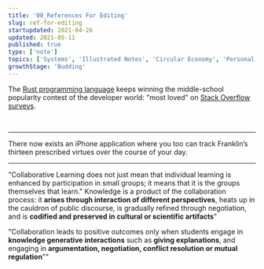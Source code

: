 ```yaml
---
title: '00_References For Editing'
slug: ref-for-editing
startupdated: 2021-04-26
updated: 2021-05-11
published: true
type: ['note']
topics: ['Systems', 'Illustrated Notes', 'Circular Economy', 'Personal development']
growthStage: 'Budding'
---
```


<IntroParagraph>

The <a href="https://www.rust-lang.org/">Rust programming language</a> keeps winning the middle-school popularity contest of the developer world: "most loved" on <a href="https://insights.stackoverflow.com/survey/2019#technology">Stack Overflow surveys</a>.

</IntroParagraph>

<br />

---

<Footnote idName={1}>There now exists an iPhone application where you too can track Franklin’s thirteen prescribed virtues over the course of your day.</Footnote>

--- 

<TwoCol maxwidth="1200px" alignItems="flex-start">

<ResearchItem title="Computer Support For Collaborative Learning: Foundations for a CSCL Community" link="http://www.gerrystahl.net/hci/cscl2002intro.pdf" author="Stahl (2002)">

"Collaborative Learning does not just mean that individual learning is enhanced by participation in small groups; it means that it is the groups themselves that learn." Knowledge is a product of the collaboration process: it <b>arises through interaction of different perspectives</b>, heats up in the cauldron of public discourse, is gradually refined through negotiation, and is <b>codified and preserved in cultural or scientific artifacts</b>"

</ResearchItem>

<ResearchItem title="Designing Integrative Scripts" link="https://www.researchgate.net/publication/227175285_Designing_Integrative_Scripts" author="Dillenbourg and Jermann (2007)">

"Collaboration leads to positive outcomes only when students engage in **knowledge generative interactions** such as **giving explanations**, and engaging in **argumentation, negotiation, conflict resolution or mutual regulation**""

</ResearchItem>